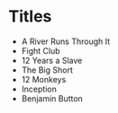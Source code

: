 # Titles
- A River Runs Through It
- Fight Club
- 12 Years a Slave
- The Big Short
- 12 Monkeys
- Inception
- Benjamin Button